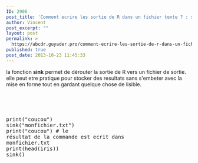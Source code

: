 ```yaml
---
ID: 2906
post_title: 'Comment ecrire les sortie de R dans un fichier texte ? : sink'
author: Vincent
post_excerpt: ""
layout: post
permalink: >
  https://abcdr.guyader.pro/comment-ecrire-les-sortie-de-r-dans-un-fichier-texte-sink/
published: true
post_date: 2013-10-23 11:45:33
---
```

la fonction <strong>sink</strong> permet de dérouter la sortie de R vers un fichier de sortie. elle peut etre pratique pour stocker des resultats sans s'embeter avec la mise en forme tout en gardant quelque chose de lisible.<br /><br /> <pre lang='rsplus'><br /><br /> print("coucou")<br />sink("monfichier.txt")<br />print("coucou") # le résultat de la commande est ecrit dans monfichier.txt<br />print(head(iris))<br />sink() <br /></pre>